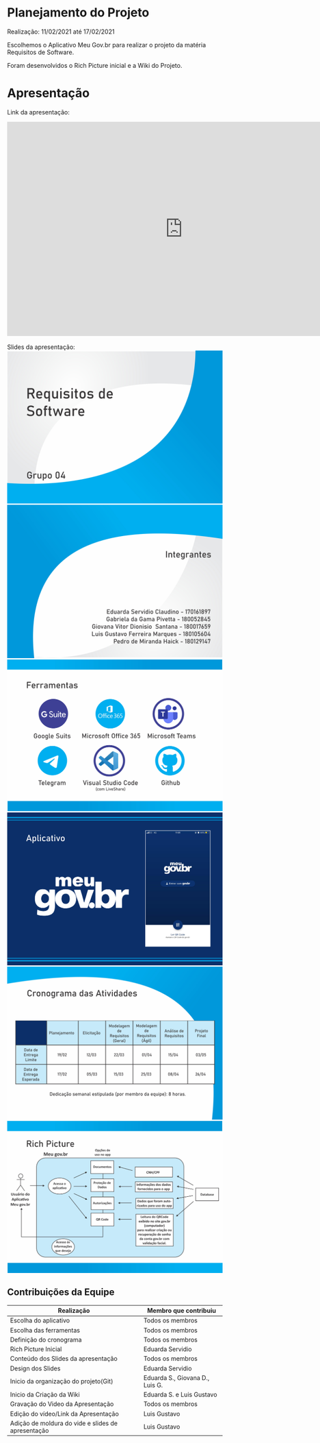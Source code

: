 # Planejamento do Projeto

Realização: 11/02/2021 até 17/02/2021

Escolhemos o Aplicativo Meu Gov.br para realizar o projeto da matéria Requisitos de Software.

Foram desenvolvidos o Rich Picture inicial e a Wiki do Projeto.

# Apresentação

Link da apresentação:

<iframe width="820" height="500" src="https://www.youtube-nocookie.com/embed/IC_sE4dq9fA" frameborder="0"
    allow="accelerometer; autoplay; clipboard-write; encrypted-media; gyroscope; picture-in-picture"
    allowfullscreen></iframe>

Slides da apresentação:
![image 1](imagens/Planejamento/apresentação.jpg)
![image 1](imagens/Planejamento/apresentação_1.jpg)
![image 1](imagens/Planejamento/apresentação_2.jpg)
![image 1](imagens/Planejamento/apresentação_3.jpg)
![image 1](imagens/Planejamento/apresentação_4.jpg)
![image 1](imagens/Planejamento/apresentação_5.jpg)

## Contribuições da Equipe

| Realização                                         | Membro que contribuiu           |
| -------------------------------------------------- | ------------------------------- |
| Escolha do aplicativo                              | Todos os membros                |
| Escolha das ferramentas                            | Todos os membros                |
| Definição do cronograma                            | Todos os membros                |
| Rich Picture Inicial                               | Eduarda Servidio                |
| Conteúdo dos Slides da apresentação                | Todos os membros                |
| Design dos Slides                                  | Eduarda Servidio                |
| Inicio da organização do projeto(Git)              | Eduarda S., Giovana D., Luis G. |
| Inicio da Criação da Wiki                          | Eduarda S. e Luis Gustavo       |
| Gravação do Video da Apresentação                  | Todos os membros                |
| Edição do vídeo/Link da Apresentação               | Luis Gustavo                    |
| Adição de moldura do vide e slides de apresentação | Luis Gustavo                    |
